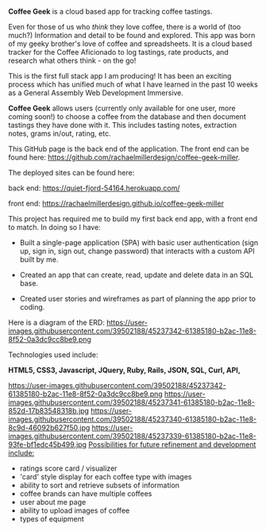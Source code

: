 **Coffee Geek** is a cloud based app for tracking coffee tastings.

Even for those of us who *think* they love coffee, there is a world of (too much?) Information and detail to be found and explored.  This app was born of my geeky brother's love of coffee and spreadsheets.  It is a cloud based tracker for the Coffee Aficionado to log tastings, rate products, and research what others think - on the go!

This is the first full stack app I am producing! It has been an exciting process which has unified much of what I have learned in the past 10 weeks as a General Assembly Web Development Immersive.

**Coffee Geek** allows users (currently only available for one user, more coming soon!) to choose a coffee from the database and then document tastings they have done with it. This includes tasting notes, extraction notes, grams in/out, rating, etc.

This GitHub page is the back end of the application.  The front end can be found here: https://github.com/rachaelmillerdesign/coffee-geek-miller.

The deployed sites can be found here:

back end: https://quiet-fjord-54164.herokuapp.com/

front end: https://rachaelmillerdesign.github.io/coffee-geek-miller

This project has required me to build my first back end app, with a front end to match.  In doing so I have:



- Built a single-page application (SPA) with basic user authentication (sign up, sign in, sign out, change password) that interacts with a custom API built by me.

- Created an app that can create, read, update and delete data in an SQL base.

- Created user stories and wireframes as part of planning the app prior to coding.

Here is a diagram of the ERD:
https://user-images.githubusercontent.com/39502188/45237342-61385180-b2ac-11e8-8f52-0a3dc9cc8be9.png

Technologies used include:

**HTML5, CSS3, Javascript, JQuery, Ruby, Rails, JSON, SQL, Curl, API,**

https://user-images.githubusercontent.com/39502188/45237342-61385180-b2ac-11e8-8f52-0a3dc9cc8be9.png
https://user-images.githubusercontent.com/39502188/45237341-61385180-b2ac-11e8-852d-17b83548318b.jpg
https://user-images.githubusercontent.com/39502188/45237340-61385180-b2ac-11e8-8c9d-46092b627f50.jpg
https://user-images.githubusercontent.com/39502188/45237339-61385180-b2ac-11e8-93fe-bf1edc45b499.jpg
<u>Possibilities for future refinement and development include:</u>

- ratings score card / visualizer
- 'card' style display for each coffee type with images
- ability to sort and retrieve subsets of information
- coffee brands can have multiple coffees
- user about me page
- ability to upload images of coffee
- types of equipment
